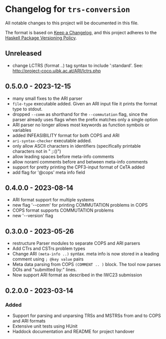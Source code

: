 # Changelog for `trs-conversion`

All notable changes to this project will be documented in this file.

The format is based on [Keep a Changelog](https://keepachangelog.com/en/1.0.0/),
and this project adheres to the
[Haskell Package Versioning Policy](https://pvp.haskell.org/).

## Unreleased
- change LCTRS (format ..) tag syntax to include ':standard'. See:
  http://project-coco.uibk.ac.at/ARI/lctrs.php

## 0.5.0.0 - 2023-12-15
- many small fixes to the ARI parser
- `file-type` executable added. Given an ARI input file it prints the format
  type to stdout.
- dropped `--comm` as shorthand for the `--commutation` flag, since the parser
  already uses flags when the prefix matches only a single option
- ARI parser no longer allows most keywords as function symbols or variables
- added INFEASIBILITY format for both COPS and ARI
- `ari-syntax-checker` executable added.
- only allow ASCII characters in identifiers
  (specifically printable characters not in " ;:()")
- allow leading spaces before meta-info comments
- allow noraml comments before and between meta-info comments
- support for pretty printing the CPF3-input format of CeTA added
- add flag for '@cops' meta info field

## 0.4.0.0 - 2023-08-14
- ARI format support for multiple systems
- new flag '--comm' for printing COMMUTATION problems in COPS
- COPS format supports COMMUTATION problems
- new '--version' flag

## 0.3.0.0 - 2023-05-26
- restructure Parser modules to separate COPS and ARI parsers
- Add CTrs and CSTrs problem types
- Change ARI `(meta-info ..)` syntax.
  meta info is now stored in a leading comment using `; @key value` pairs
- Meta data parsing from COPS `(COMMENT .. )` block.
  The tool now parses DOIs and "submitted by:" lines.
- Now support ARI format as described in the IWC23 submission

## 0.2.0.0 - 2023-03-14

### Added

- Support for parsing and unparsing TRSs and MSTRSs from and to COPS and ARI formats
- Extensive unit tests using HUnit
- Haddock documentation and README for project handover
